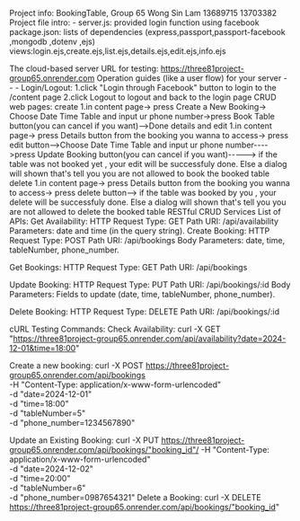 Project info: BookingTable, Group 65 
   Wong Sin Lam 13689715
                13703382
Project file intro: - 
server.js: provided login function using facebook
package.json: lists of dependencies (express,passport,passport-facebook ,mongodb ,dotenv ,ejs)
views:login.ejs,create.ejs,list.ejs,details.ejs,edit.ejs,info.ejs 

The cloud-based server URL for testing: 
https://three81project-group65.onrender.com
Operation guides (like a user flow) for your server - - - 
Login/Logout:
1.click "Login through Facebook" button to login to the /content page
2.click Logout to logout and back to the login page
CRUD web pages:
create
1.in content page-> press Create a New Booking-> Choose Date Time Table and input ur phone number->press Book Table button(you can cancel if you want)-->Done
details and edit
1.in content page-> press Details button from the booking you wanna to access-> press edit button-->Choose Date Time Table and input ur phone number---->press Update Booking button(you can cancel if you want)-----> if the table was not booked yet , your edit will be successfuly done. Else a dialog will shown that's tell you you are not allowed to book the booked table
delete
1.in content page-> press Details button from the booking you wanna to access-> press delete button--> if the table was  booked by you , your delete will be  successfuly done. Else a dialog will shown that's tell you you are not allowed to delete the booked table
RESTful CRUD Services
List of APIs:
   Get Availability:
      HTTP Request Type: GET
      Path URI: /api/availability
      Parameters: date and time (in the query string).
   Create Booking:
      HTTP Request Type: POST
      Path URI: /api/bookings
      Body Parameters: date, time, tableNumber, phone_number.

   Get Bookings:
      HTTP Request Type: GET
      Path URI: /api/bookings

   Update Booking:
      HTTP Request Type: PUT
      Path URI: /api/bookings/:id
      Body Parameters: Fields to update (date, time, tableNumber, phone_number).

   Delete Booking:
      HTTP Request Type: DELETE
      Path URI: /api/bookings/:id

cURL Testing Commands:
Check Availability:
curl -X GET "https://three81project-group65.onrender.com/api/availability?date=2024-12-01&time=18:00"

Create a new booking:
curl -X POST https://three81project-group65.onrender.com/api/bookings \
     -H "Content-Type: application/x-www-form-urlencoded" \
     -d "date=2024-12-01" \
     -d "time=18:00" \
     -d "tableNumber=5" \
     -d "phone_number=1234567890" 

Update an Existing Booking:
curl -X PUT https://three81project-group65.onrender.com/api/bookings/"booking_id"/
     -H "Content-Type: application/x-www-form-urlencoded" \
     -d "date=2024-12-02" \
     -d "time=20:00" \
     -d "tableNumber=6" \
     -d "phone_number=0987654321" 
Delete a Booking:
curl -X DELETE https://three81project-group65.onrender.com/api/bookings/"booking_id"
